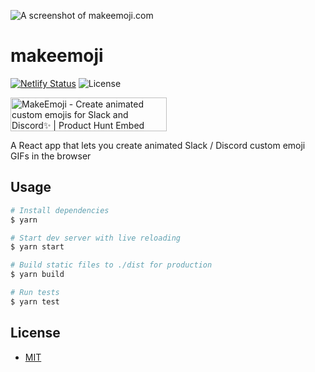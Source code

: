 ![A screenshot of makeemoji.com](https://i.imgur.com/WBz7yX7.png)

# makeemoji

[![Netlify Status](https://api.netlify.com/api/v1/badges/9e4af9c2-b91d-464f-a9c9-c1b1e274f11a/deploy-status)](https://app.netlify.com/sites/gifted-lewin-ac489d/deploys) ![License](https://img.shields.io/github/license/mpopv/makeemoji)

<a href="https://www.producthunt.com/posts/makeemoji?utm_source=badge-featured&utm_medium=badge&utm_souce=badge-makeemoji" target="_blank"><img src="https://api.producthunt.com/widgets/embed-image/v1/featured.svg?post_id=174711&theme=light" alt="MakeEmoji - Create animated custom emojis for Slack and Discord✨ | Product Hunt Embed" style="width: 250px; height: 54px;" width="250px" height="54px" /></a>

A React app that lets you create animated Slack / Discord custom emoji GIFs in the browser

## Usage

```sh
# Install dependencies
$ yarn

# Start dev server with live reloading
$ yarn start

# Build static files to ./dist for production
$ yarn build

# Run tests
$ yarn test
```

## License
- [MIT](https://github.com/mpopv/makeemoji/blob/master/LICENSE)